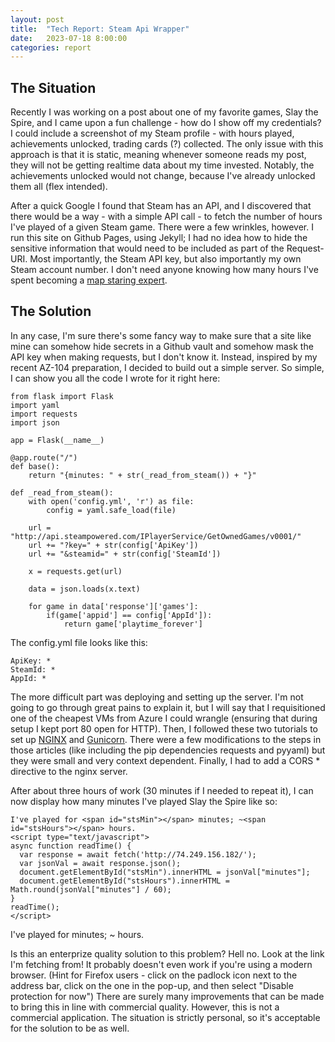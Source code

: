 ```yaml
---
layout: post
title:  "Tech Report: Steam Api Wrapper"
date:   2023-07-18 8:00:00
categories: report
---
```


## The Situation

Recently I was working on a post about one of my favorite games, Slay the Spire, and I came upon a fun challenge - how do I show off my credentials? I could include a screenshot of my Steam profile - with hours played, achievements unlocked, trading cards (?) collected. The only issue with this approach is that it is static, meaning whenever someone reads my post, they will not be getting realtime data about my time invested. Notably, the achievements unlocked would not change, because I've already unlocked them all (flex intended).

After a quick Google I found that Steam has an API, and I discovered that there would be a way - with a simple API call - to fetch the number of hours I've played of a given Steam game. There were a few wrinkles, however. I run this site on Github Pages, using Jekyll; I had no idea how to hide the sensitive information that would need to be included as part of the Request-URI. Most importantly, the Steam API key, but also importantly my own Steam account number. I don't need anyone knowing how many hours I've spent becoming a [map staring expert](https://www.reddit.com/r/eu4/comments/3upj3e/map_staring_expert/).

## The Solution

In any case, I'm sure there's some fancy way to make sure that a site like mine can somehow hide secrets in a Github vault and somehow mask the API key when making requests, but I don't know it. Instead, inspired by my recent AZ-104 preparation, I decided to build out a simple server. So simple, I can show you all the code I wrote for it right here:

```
from flask import Flask
import yaml
import requests
import json

app = Flask(__name__)

@app.route("/")
def base():
    return "{minutes: " + str(_read_from_steam()) + "}"

def _read_from_steam():
    with open('config.yml', 'r') as file:
        config = yaml.safe_load(file)

    url = "http://api.steampowered.com/IPlayerService/GetOwnedGames/v0001/"
    url += "?key=" + str(config['ApiKey'])
    url += "&steamid=" + str(config['SteamId'])

    x = requests.get(url)

    data = json.loads(x.text)

    for game in data['response']['games']:
        if(game['appid'] == config['AppId']):
            return game['playtime_forever']
```

The config.yml file looks like this:
```
ApiKey: *
SteamId: *
AppId: *
```

The more difficult part was deploying and setting up the server. I'm not going to go through great pains to explain it, but I will say that I requisitioned one of the cheapest VMs from Azure I could wrangle (ensuring that during setup I kept port 80 open for HTTP). Then, I followed these two tutorials to set up [NGINX](https://www.digitalocean.com/community/tutorials/how-to-install-nginx-on-ubuntu-22-04) and [Gunicorn](https://www.digitalocean.com/community/tutorials/how-to-serve-flask-applications-with-gunicorn-and-nginx-on-ubuntu-22-04). There were a few modifications to the steps in those articles (like including the pip dependencies requests and pyyaml) but they were small and very context dependent. Finally, I had to add a CORS * directive to the nginx server.

After about three hours of work (30 minutes if I needed to repeat it), I can now display how many minutes I've played Slay the Spire like so:

```
I've played for <span id="stsMin"></span> minutes; ~<span id="stsHours"></span> hours.
<script type="text/javascript">
async function readTime() {
  var response = await fetch('http://74.249.156.182/');
  var jsonVal = await response.json();
  document.getElementById("stsMin").innerHTML = jsonVal["minutes"];
  document.getElementById("stsHours").innerHTML = Math.round(jsonVal["minutes"] / 60);
}
readTime();
</script>
```

I've played for <span id="stsMin"></span> minutes; ~<span id="stsHours"></span> hours.
<script type="text/javascript">
async function readTime() {
  var response = await fetch('http://74.249.156.182/');
  var jsonVal = await response.json();
  document.getElementById("stsMin").innerHTML = jsonVal["minutes"];
  document.getElementById("stsHours").innerHTML = Math.round(jsonVal["minutes"] / 60);
}
readTime();
</script>

Is this an enterprize quality solution to this problem? Hell no. Look at the link I'm fetching from! It probably doesn't even work if you're using a modern browser. (Hint for Firefox users - click on the padlock icon next to the address bar, click on the one in the pop-up, and then select "Disable protection for now") There are surely many improvements that can be made to bring this in line with commercial quality. However, this is not a commercial application. The situation is strictly personal, so it's acceptable for the solution to be as well.
